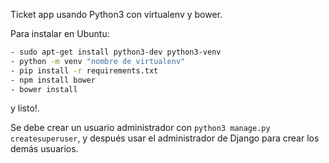 Ticket app usando Python3 con virtualenv y bower.

Para instalar en Ubuntu:

```bash
- sudo apt-get install python3-dev python3-venv
- python -m venv "nombre de virtualenv"
- pip install -r requirements.txt
- npm install bower
- bower install
```

y listo!.

Se debe crear un usuario administrador con `python3 manage.py createsuperuser`, y después usar el administrador de Django para crear los demás usuarios.